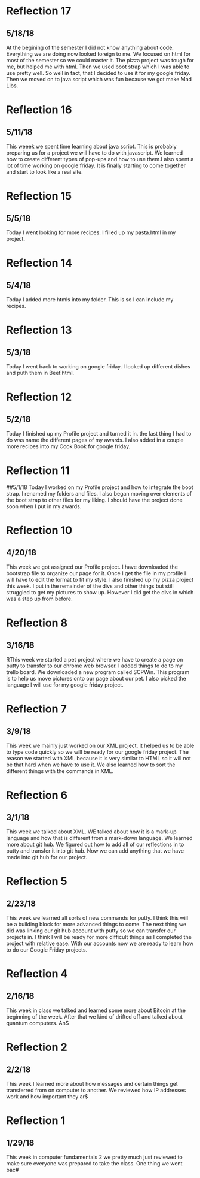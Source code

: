 # Reflection 17
## 5/18/18
At the begining of the semester I did not know anything about code. Everything we are doing now looked foreign to me. We focused on html for most of the semester so we could master it. The pizza project was tough for me, but helped me with html. Then we used boot strap which I was able to use pretty well. So well in fact, that I decided to use it for my google friday. Then we moved on to java script which was fun because we got make Mad Libs.

# Reflection 16
## 5/11/18
This weeek we spent time learning about java script. This is probably preparing us for a project we will have to do with javascript. We learned how to create different types of pop-ups and how to use them.I also spent a lot of time working on google friday. It is finally starting to come together and start to look like a real site. 


# Reflection 15
## 5/5/18
Today I went looking for more recipes. I filled up my pasta.html in my project.

# Reflection 14
## 5/4/18
Today I added more htmls into my folder. This is so I can include my recipes.

# Reflection 13
## 5/3/18
Today I went back to working on google friday. I looked up different dishes and puth them in Beef.html.

# Reflection 12
## 5/2/18
Today I finished up my Profile project and turned it in. the last thing I had to do was name the different pages of my awards. I also added in a couple more recipes into my Cook Book for google friday.

# Reflection 11
##5/1/18
Today I worked on my Profile project and how to integrate the boot strap. I renamed my folders and files. I also began moving over elements of the boot strap to other files for my liking. I should have the project done soon when I put in my awards.

# Reflection 10
## 4/20/18
This week we got assigned our Profile project. I have downloaded the bootstrap file to organize our page for it. Once I get the file in my profile I will have to edit the format to fit my style. I also finished up my pizza project this week. I put in the remainder of the divs and other things but still struggled to get my pictures to show up. However I did get the divs in which was a step up from before.

# Reflection 8
## 3/16/18
RThis week we started a pet project where we have to create a page on putty to transfer to our chrome web browser. I added things to do to my trello board. We downloaded a new program called SCPWin. This program is to help us move pictures onto our page about our pet. I also picked the language I will use for my google friday project.

# Reflection 7
## 3/9/18
This week we mainly just worked on our XML project. It helped us to be able to type code quickly so we will be ready for our google friday project. The reason we started with XML because it is very similar to HTML so it will not be that hard when we have to use it. We also learned how to sort the different things with the commands in XML.

# Reflection 6
## 3/1/18
This week we talked about XML. WE talked about how it is a mark-up language and how that is different from a mark-down language. We learned more about git hub. We figured out how to add all of our reflections in to putty and transfer it into git hub. Now we can add anything that we have made into git hub for our project.

# Reflection 5
## 2/23/18
This week we learned all sorts of new commands for putty. I think this will be a building block for more advanced things to come. The next thing we did was linking our git hub account with putty so we can transfer our projects in. I think I will be ready for more difficult things as I completed the project with relative ease. With our accounts now we are ready to learn how to do our Google Friday projects.

# Reflection 4
## 2/16/18
This week in class we talked and learned some more about Bitcoin at the beginning of the week. After that we kind of drifted off and talked about quantum computers. An$

# Reflection 2
## 2/2/18
This week I learned more about how messages and certain things get transferred from on computer to another. We reviewed how IP addresses work and how important they ar$

# Reflection 1
## 1/29/18
This week in computer fundamentals 2 we pretty much just reviewed to make sure everyone was prepared to take the class. One thing we went bac#

